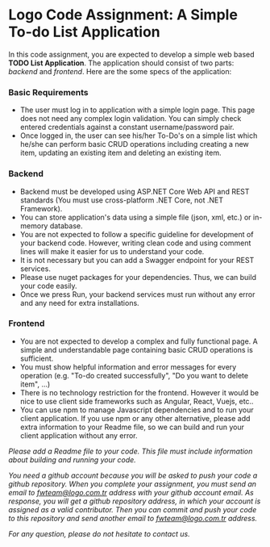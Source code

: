 # Logo Code Assignment: A Simple To-do List Application

In this code assignment, you are expected to develop a simple web based **TODO List Application**. The application should consist of two parts: *backend* and *frontend*. Here are the some specs of the application:


### Basic Requirements

 - The user must log in to application with a simple login page. This page does not need any complex login validation. You can simply check entered credentials against a constant  username/password pair.
 - Once logged in, the user can see his/her To-Do's on a simple list which he/she can perform basic CRUD operations including creating a new item, updating an existing item and deleting an existing item.

### Backend

- Backend must be developed using ASP.NET Core Web API and REST standards (You must use cross-platform .NET Core, not .NET Framework).
- You can store application's data using a simple file (json, xml, etc.) or in-memory database.
- You are not expected to follow a specific guideline for development of your backend code. However, writing clean code and using comment lines  will make it easier for us to understand your code. 
- It is not necessary but you can add a Swagger endpoint for your REST services.
- Please use nuget packages for your dependencies. Thus, we can build your code easily.
- Once we press Run, your backend services must run without any error and any need for extra installations.

### Frontend

- You are not expected to develop a complex and fully functional page. A simple and understandable page containing basic CRUD operations is sufficient.
- You must show helpful information and error messages for every operation (e.g. "To-do created successfully", "Do you want to delete item", ...)
- There is no technology restriction for the frontend. However it would be nice to use client side frameworks such as Angular, React, Vuejs, etc..
- You can use npm to manage Javascript dependencies and to run your client application. If you use npm or any other alternative, please add extra information to your Readme file, so we can build and run your client application without any error.

*Please add a Readme file to your code. This file must include information about building and running your code.*

*You need a github account because you will be asked to push your code a github repository. When you complete your assignment, you must send an email to fwteam@logo.com.tr address with your github account email. As response, you will get a github repository address, in which your account is assigned as a valid contributor. Then you can commit and push your code to this repository and send another email to fwteam@logo.com.tr address.* 

*For any question, please do not hesitate to contact us.*

